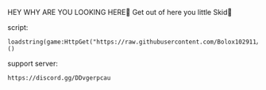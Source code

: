 HEY WHY ARE YOU LOOKING HERE🤔 Get out of here you little Skid🔫

script: 
```
loadstring(game:HttpGet("https://raw.githubusercontent.com/Bolox102911/GrassCutting/refs/heads/main/GrassCuttingScript"))()
```
support server:
```
https://discord.gg/DDvgerpcau
```
